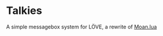 # Talkies
A simple messagebox system for LÖVE, a rewrite of [Moan.lua](https://github.com/tanema/moan.lua)

